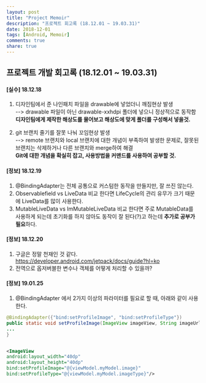 ```yaml
---
layout: post
title: "Project Memoir"
description: "프로젝트 회고록 (18.12.01 ~ 19.03.31)"
date: 2018-12-01
tags: [Android, Memoir]
comments: true
share: true
---
```


## 프로젝트 개발 회고록 (18.12.01 ~ 19.03.31)

#### [실수] 18.12.18
1. 디자인팀에서 준 나인패치 파일을 drawable에 넣었더니 깨짐현상 발생  
--> drawable 파일이 아닌 drawable-xxhdpi 폴더에 넣으니 정상적으로 동작함  
**디자인팀에게 제작한 해상도를 물어보고 해상도에 맞게 폴더를 구성해서 넣을것.**   

2. git 브랜치 줄기를 잘못 나눠 꼬임현상 발생  
--> remote 브랜치와 local 브랜치에 대한 개념이 부족하여 발생한 문제로, 잘못된 브랜치는 삭제하거나 다른 브랜치와 merge하여 해결  
**Git에 대한 개념을 확실히 잡고, 사용방법을 커맨드를 사용하여 공부할 것.**  

#### [정보] 18.12.19
1. @BindingAdapter는 전체 공통으로 커스텀한 동작을 만들지만, 잘 쓰진 않는다.
2. Observablefield vs LiveData 비교 한다면 LifeCycle의 관리 유무가 크기 때문에 LiveData를 많이 사용한다.
3. MutableLiveData vs ImMutableLiveData 비교 한다면 주로 MutableData를 사용하게 되는데 초기화를 하지 않아도 동작이 잘 된다(?)고 하는데 **추가로 공부가 필요**하다. 


#### [정보] 18.12.20
1. 구글은 정말 천재인 것 같다. <https://developer.android.com/jetpack/docs/guide?hl=ko>  
2. 전역으로 옵저버블한 변수나 객체를 어떻게 처리할 수 있을까?  

   
#### [정보] 19.01.25

1. @BindingAdapter 에서 2가지 이상의 파라미터를 필요로 할 때, 아래와 같이 사용한다.  

```java
@BindingAdapter({"bind:setProfileImage", "bind:setProfileType"})
public static void setProfileImage(ImageView imageView, String imageUrl, String imageType) {
... 
}
```

```xml

<ImageView
android:layout_width="40dp"
android:layout_height="40dp"
bind:setProfileImage="@{viewModel.myModel.image}"
bind:setProfileType="@{viewModel.myModel.imageType}"/>
```  


